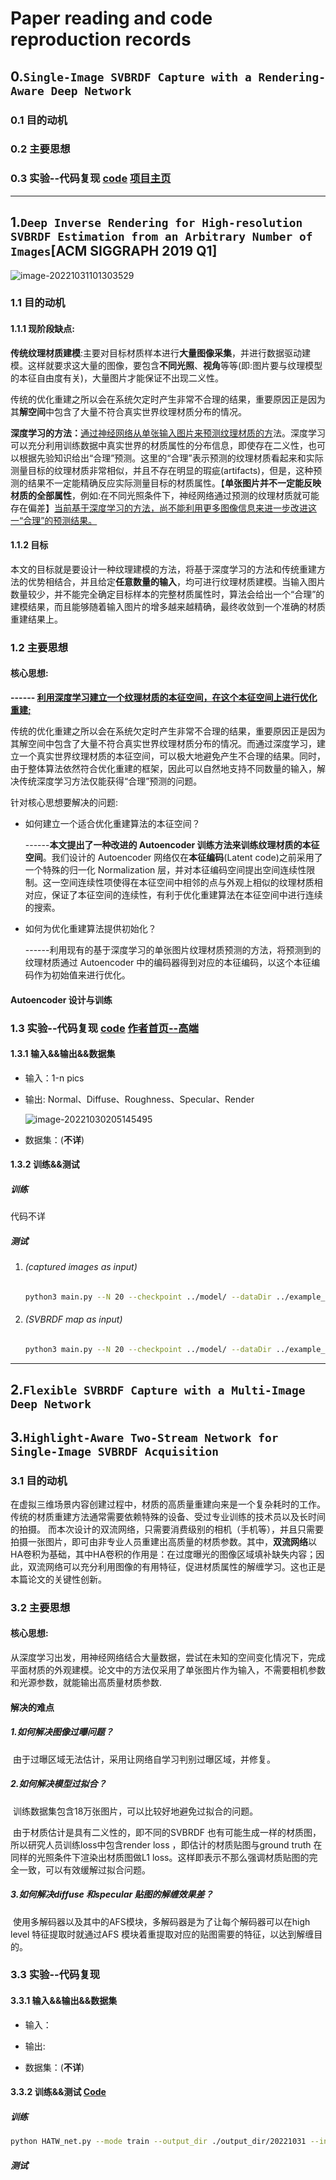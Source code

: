 # Paper reading and code reproduction records


## 0.`Single-Image SVBRDF Capture with a Rendering-Aware Deep Network`

### 0.1 目的动机



### 0.2  主要思想



### 0.3  实验--代码复现 [code](https://github.com/valentin-deschaintre/Single-Image-SVBRDF-Capture-rendering-loss) [项目主页](https://team.inria.fr/graphdeco/projects/deep-materials/)











------

## 1.`Deep Inverse Rendering for High-resolution SVBRDF Estimation from an Arbitrary Number of Images`[ACM SIGGRAPH 2019 Q1]

![image-20221031101303529](assets/image-20221031101303529.png)

### 1.1 目的动机

#### 1.1.1 现阶段缺点:

​		**传统纹理材质建模**:主要对目标材质样本进行**大量图像采集**，并进行数据驱动建模。这样就要求这大量的图像，要包含**不同光照**、**视角**等等(即:图片要与纹理模型的本征自由度有关)，大量图片才能保证不出现二义性。

​		传统的优化重建之所以会在系统欠定时产生非常不合理的结果，重要原因正是因为其**解空间**中包含了大量不符合真实世界纹理材质分布的情况。



​		**深度学习的方法：**<u>通过神经网络从单张输入图片来预测纹理材质的方</u>法。深度学习可以充分利用训练数据中真实世界的材质属性的分布信息，即使存在二义性，也可以根据先验知识给出“合理”预测。这里的“合理”表示预测的纹理材质看起来和实际测量目标的纹理材质非常相似，并且不存在明显的瑕疵(artifacts)，但是，这种预测的结果不一定能精确反应实际测量目标的材质属性。【**单张图片并不一定能反映材质的全部属性**，例如:在不同光照条件下，神经网络通过预测的纹理材质就可能存在偏差】<u>当前基于深度学习的方法，尚不能利用更多图像信息来进一步改进这一“合理”的预测结果。</u>

#### 1.1.2 目标

​		本文的目标就是要设计一种纹理建模的方法，将基于深度学习的方法和传统重建方法的优势相结合，并且给定**任意数量的输入**，均可进行纹理材质建模。当输入图片数量较少，并不能完全确定目标样本的完整材质属性时，算法会给出一个“合理”的建模结果，而且能够随着输入图片的增多越来越精确，最终收敛到一个准确的材质重建结果上。







### 1.2  主要思想

#### 核心思想:

**------   <u>利用深度学习建立一个纹理材质的本征空间，在这个本征空间上进行优化重建;</u>**

​		传统的优化重建之所以会在系统欠定时产生非常不合理的结果，重要原因正是因为其解空间中包含了大量不符合真实世界纹理材质分布的情况。而通过深度学习，建立一个真实世界纹理材质的本征空间，可以极大地避免产生不合理的结果。同时，由于整体算法依然符合优化重建的框架，因此可以自然地支持不同数量的输入，解决传统深度学习方法仅能获得“合理”预测的问题。



针对核心思想要解决的问题:

- 如何建立一个适合优化重建算法的本征空间？

  ------**本文提出了一种改进的 Autoencoder 训练方法来训练纹理材质的本征空间**。我们设计的 Autoencoder 网络仅在**本征编码**(Latent code)之前采用了一个特殊的归一化 Normalization 层，并对本征编码空间提出空间连续性限制。这一空间连续性项使得在本征空间中相邻的点与外观上相似的纹理材质相对应，保证了本征空间的连续性，有利于优化重建算法在本征空间中进行连续的搜索。

  

- 如何为优化重建算法提供初始化？

  ------利用现有的基于深度学习的单张图片纹理材质预测的方法，将预测到的纹理材质通过 Autoencoder 中的编码器得到对应的本征编码，以这个本征编码作为初始值来进行优化。



#### Autoencoder 设计与训练



### 1.3  实验--代码复现 [code](https://github.com/msraig/DeepInverseRendering) [作者首页--高端](https://gao-duan.github.io/)

#### 1.3.1 输入&&输出&&数据集

- 输入：1-n pics

- 输出:  Normal、Diffuse、Roughness、Specular、Render

  <img src="assets/image-20221030205145495.png" alt="image-20221030205145495"  />

- 数据集：(**不详**)



#### 1.3.2 训练&&测试

##### 训练

代码不详

##### 测试

1. ###### (captured images as input)

   ```bash
   python3 main.py --N 20 --checkpoint ../model/ --dataDir ../example_data/example_svbrdf --logDir ../log_test_example_20221030_pic --initDir  ../example_data/example_init --network network_ae_fixBN --init_method svbrdf --input_type image --wlv_type load --wlvDir ../example_data/example_wlv
   ```

   

2. ###### (SVBRDF map as input)

   ```bash
   python3 main.py --N 20 --checkpoint ../model/ --dataDir ../example_data/example_svbrdf --logDir ../log_test_example_20221030 --initDir  ../example_data/example_init --network network_ae_fixBN --init_method svbrdf --input_type svbrdf --wlv_type load --wlvDir ../example_data/example_wlv
   ```

   

----------------------



## 2.`Flexible SVBRDF Capture with a Multi-Image Deep Network`









## 3.`Highlight-Aware Two-Stream Network for Single-Image SVBRDF Acquisition`

### 3.1 目的动机

​		在虚拟三维场景内容创建过程中，材质的高质量重建向来是一个复杂耗时的工作。传统的材质重建方法通常需要依赖特殊的设备、受过专业训练的技术员以及长时间的拍摄。	而本次设计的双流网络，只需要消费级别的相机（手机等），并且只需要拍摄一张图片，即可由非专业人员重建出高质量的材质参数。其中，**双流网络**以HA卷积为基础，其中HA卷积的作用是：在过度曝光的图像区域填补缺失内容；因此，双流网络可以充分利用图像的有用特征，促进材质属性的解缠学习。这也正是本篇论文的关键性创新。



### 3.2  主要思想

#### 核心思想:

​		从深度学习出发，用神经网络结合大量数据，尝试在未知的空间变化情况下，完成平面材质的外观建模。论文中的方法仅采用了单张图片作为输入，不需要相机参数和光源参数，就能输出高质量材质参数.



####  解决的难点

##### 1.如何解决图像过曝问题？

​		由于过曝区域无法估计，采用让网络自学习判别过曝区域，并修复。

##### 2.如何解决模型过拟合？

​		训练数据集包含18万张图片，可以比较好地避免过拟合的问题。

​		由于材质估计是具有二义性的，即不同的SVBRDF 也有可能生成一样的材质图，所以研究人员训练loss中包含render loss ，即估计的材质贴图与ground truth 在同样的光照条件下渲染出材质图做L1 loss。这样即表示不那么强调材质贴图的完全一致，可以有效缓解过拟合问题。

##### 3.如何解决diffuse 和specular 贴图的解缠效果差？

​		使用多解码器以及其中的AFS模块，多解码器是为了让每个解码器可以在high level 特征提取时就通过AFS 模块着重提取对应的贴图需要的特征，以达到解缠目的。



### 3.3  实验--代码复现

#### 3.3.1 输入&&输出&&数据集

- 输入：

- 输出:  

  

- 数据集：(**不详**)



#### 3.3.2 训练&&测试 [Code](https://github.com/happyvictor008/Highlight-Aware-Two-Stream-Network-for-Single-Image-SVBRDF-Acquisition)

##### 训练

```bash
python HATW_net.py --mode train --output_dir ./output_dir/20221031 --input_dir ../Data_Deschaintre18/trainBlended --batch_size 1 --loss adv --useLog
```



##### 测试

###### 



